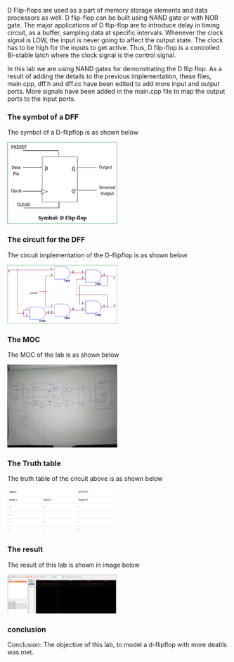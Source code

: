 D Flip-flops are used as a part of memory storage elements and data processors as well. D flip-flop can be built using NAND gate or with NOR gate. The major applications of D flip-flop are to introduce delay in timing circuit, as a buffer, sampling data at specific intervals. Whenever the clock signal is LOW, the input is never going to affect the output state. The clock has to be high for the inputs to get active. Thus, D flip-flop is a controlled Bi-stable latch where the clock signal is the control signal. 

In this lab we are using NAND gates for demonstrating the D flip flop. As a result of adding the details to the previous implementation, these files, main.cpp, dff.h and dff.cc have been edited to add more input and output ports. More signals have been added in the main.cpp file to map the output ports to the input ports.

### The symbol of a DFF
The symbol of a D-flipflop is as shown below

<p align="left">
  <img src="images/symbol.png" width="250"/>
</p>

### The circuit for the DFF
The circuit implementation of the D-flipflop is as shown below

<p align="left">
  <img src="images/circuit.png" width="250"/>
</p>

### The MOC 
The MOC of the lab is as shown below

<p align="left">
  <img src="images/moc.jpg" width="250"/>
</p>

### The Truth table
The truth table of the circuit above is as shown below

<p align="left">
  <img src="images/truth-table.png" width="250"/>
</p>

### The result 
The result of this lab is shown in image below

<p align="left">
  <img src="images/result.png" width="250"/>
</p>


### conclusion
Conclusion:
The objective of this lab, to model a d-flipflop with more deatils was met.

